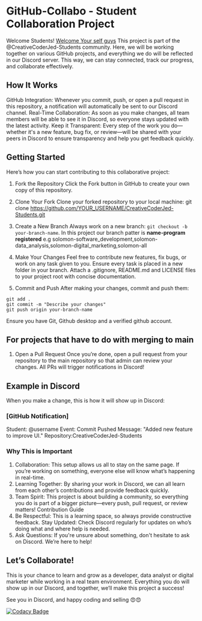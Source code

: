 # GitHub-Collabo - Student Collaboration Project

Welcome Students!
[Welcome Your self guys](https://creative-coder-jed-students.vercel.app/)
This project is part of the @CreativeCoderJed-Students community. Here, we will be working together on various GitHub projects, and everything we do will be reflected in our Discord server. This way, we can stay connected, track our progress, and collaborate effectively.

## How It Works

GitHub Integration: Whenever you commit, push, or open a pull request in this repository, a notification will automatically be sent to our Discord channel.
Real-Time Collaboration: As soon as you make changes, all team members will be able to see it in Discord, so everyone stays updated with the latest activity.
Keep it Transparent: Every step of the work you do—whether it's a new feature, bug fix, or review—will be shared with your peers in Discord to ensure transparency and help you get feedback quickly.

## Getting Started

Here’s how you can start contributing to this collaborative project:

1. Fork the Repository
   Click the Fork button in GitHub to create your own copy of this repository.

2. Clone Your Fork
   Clone your forked repository to your local machine:
   git clone https://github.com/YOUR_USERNAME/CreativeCoderJed-Students.git
3. Create a New Branch
   Always work on a new branch: `git checkout -b your-branch-name`.
   In this project our branch patter is **name-program registered** e.g solomon-software_development,solomon-data_analysis,solomon-digital_marketing,solomon-all

4. Make Your Changes
   Feel free to contribute new features, fix bugs, or work on any task given to you.
   Ensure every task is placed in a new folder in your branch.
   Attach a .gitignore, README.md and LICENSE files to your project root with concise documentation.

5. Commit and Push
   After making your changes, commit and push them:

```
git add .
git commit -m "Describe your changes"
git push origin your-branch-name
```

Ensure you have Git, Github desktop and a verified github account.

## For projects that have to do with merging to main

1. Open a Pull Request
   Once you’re done, open a pull request from your repository to the main repository so that admin can review your changes. All PRs will trigger notifications in Discord!

## Example in Discord

When you make a change, this is how it will show up in Discord:

### [GitHub Notification]

Student: @username
Event: Commit Pushed
Message: "Added new feature to improve UI."
Repository:CreativeCoderJed-Students

### Why This is Important

1. Collaboration: This setup allows us all to stay on the same page. If you’re working on something, everyone else will know what’s happening in real-time.
2. Learning Together: By sharing your work in Discord, we can all learn from each other’s contributions and provide feedback quickly.
3. Team Spirit: This project is about building a community, so everything you do is part of a bigger picture—every push, pull request, or review matters!
   Contribution Guide
4. Be Respectful: This is a learning space, so always provide constructive feedback.
   Stay Updated: Check Discord regularly for updates on who’s doing what and where help is needed.
5. Ask Questions: If you're unsure about something, don't hesitate to ask on Discord. We’re here to help!

## Let’s Collaborate!

This is your chance to learn and grow as a developer, data analyst or digital marketer while working in a real team environment. Everything you do will show up in our Discord, and together, we’ll make this project a success!

See you in Discord, and happy coding and selling 😍😍

[![Codacy Badge](https://app.codacy.com/project/badge/Grade/378a525a188f4b019b8cc88a5f37e16a)](https://app.codacy.com/gh/Jedidiah-Solomon/CreativeCoderJed-Students/dashboard?utm_source=gh&utm_medium=referral&utm_content=&utm_campaign=Badge_grade)
